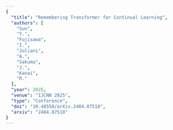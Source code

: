 ```yaml
---
{
  "title": "Remembering Transformer for Continual Learning",
  "authors": [
    "Sun",
    "Y.",
    "Fujisawa",
    "I.",
    "Juliani",
    "A.",
    "Sakuma",
    "J.",
    "Kanai",
    "R."
  ],
  "year": 2025,
  "venue": "IJCNN 2025",
  "type": "Conference",
  "doi": "10.48550/arXiv.2404.07518",
  "arxiv": "2404.07518"
}
---
```

